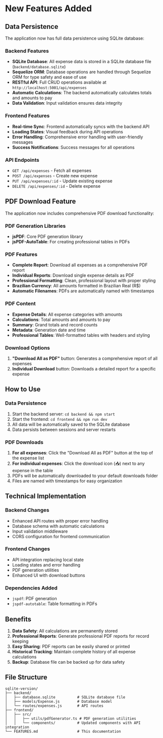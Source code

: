 # New Features Added

## Data Persistence

The application now has full data persistence using SQLite database:

### Backend Features

- **SQLite Database**: All expense data is stored in a SQLite database file (`backend/database.sqlite`)
- **Sequelize ORM**: Database operations are handled through Sequelize ORM for type safety and ease of use
- **RESTful API**: Full CRUD operations available at `http://localhost:5001/api/expenses`
- **Automatic Calculations**: The backend automatically calculates totals and amounts to pay
- **Data Validation**: Input validation ensures data integrity

### Frontend Features

- **Real-time Sync**: Frontend automatically syncs with the backend API
- **Loading States**: Visual feedback during API operations
- **Error Handling**: Comprehensive error handling with user-friendly messages
- **Success Notifications**: Success messages for all operations

### API Endpoints

- `GET /api/expenses` - Fetch all expenses
- `POST /api/expenses` - Create new expense
- `PUT /api/expenses/:id` - Update existing expense
- `DELETE /api/expenses/:id` - Delete expense

## PDF Download Feature

The application now includes comprehensive PDF download functionality:

### PDF Generation Libraries

- **jsPDF**: Core PDF generation library
- **jsPDF-AutoTable**: For creating professional tables in PDFs

### PDF Features

- **Complete Report**: Download all expenses as a comprehensive PDF report
- **Individual Reports**: Download single expense details as PDF
- **Professional Formatting**: Clean, professional layout with proper styling
- **Brazilian Currency**: All amounts formatted in Brazilian Real (R$)
- **Automatic Filenames**: PDFs are automatically named with timestamps

### PDF Content

- **Expense Details**: All expense categories with amounts
- **Calculations**: Total amounts and amounts to pay
- **Summary**: Grand totals and record counts
- **Metadata**: Generation date and time
- **Professional Tables**: Well-formatted tables with headers and styling

### Download Options

1. **"Download All as PDF"** button: Generates a comprehensive report of all expenses
2. **Individual Download** button: Downloads a detailed report for a specific expense

## How to Use

### Data Persistence

1. Start the backend server: `cd backend && npm start`
2. Start the frontend: `cd frontend && npm run dev`
3. All data will be automatically saved to the SQLite database
4. Data persists between sessions and server restarts

### PDF Downloads

1. **For all expenses**: Click the "Download All as PDF" button at the top of the expense list
2. **For individual expenses**: Click the download icon (📥) next to any expense in the table
3. PDFs will be automatically downloaded to your default downloads folder
4. Files are named with timestamps for easy organization

## Technical Implementation

### Backend Changes

- Enhanced API routes with proper error handling
- Database schema with automatic calculations
- Input validation middleware
- CORS configuration for frontend communication

### Frontend Changes

- API integration replacing local state
- Loading states and error handling
- PDF generation utilities
- Enhanced UI with download buttons

### Dependencies Added

- `jspdf`: PDF generation
- `jspdf-autotable`: Table formatting in PDFs

## Benefits

1. **Data Safety**: All calculations are permanently stored
2. **Professional Reports**: Generate professional PDF reports for record keeping
3. **Easy Sharing**: PDF reports can be easily shared or printed
4. **Historical Tracking**: Maintain complete history of all expense calculations
5. **Backup**: Database file can be backed up for data safety

## File Structure

```
sqlite-version/
├── backend/
│   ├── database.sqlite          # SQLite database file
│   ├── models/Expense.js        # Database model
│   └── routes/expenses.js       # API routes
├── frontend/
│   ├── src/
│   │   ├── utils/pdfGenerator.ts # PDF generation utilities
│   │   └── components/          # Updated components with API integration
└── FEATURES.md                  # This documentation
```
